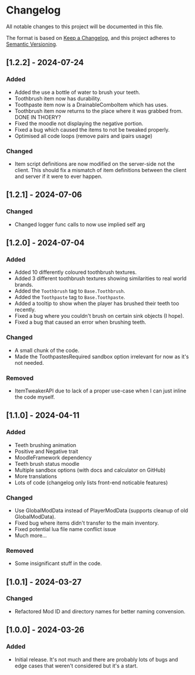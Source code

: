 # Changelog

All notable changes to this project will be documented in this file.

The format is based on [Keep a Changelog](https://keepachangelog.com/en/1.0.0/),
and this project adheres to [Semantic Versioning](https://semver.org/spec/v2.0.0.html).

## [1.2.2] - 2024-07-24

### Added

-   Added the use a bottle of water to brush your teeth.
-   Toothbrush item now has durability.
-   Toothpaste item now is a DrainableComboItem which has uses.
-   Toothbrush item now returns to the place where it was grabbed from. DONE IN THOERY?
-   Fixed the moodle not displaying the negative portion.
-   Fixed a bug which caused the items to not be tweaked properly.
-   Optimised all code loops (remove pairs and ipairs usage)

### Changed

-   Item script definitions are now modified on the server-side not the client. This should fix a mismatch of item definitions between the client and server if it were to ever happen.

## [1.2.1] - 2024-07-06

### Changed

-   Changed logger func calls to now use implied self arg

## [1.2.0] - 2024-07-04

### Added

-   Added 10 differently coloured toothbrush textures.
-   Added 3 different toothbrush textures showing similarities to real world brands.
-   Added the `Toothbrush` tag to `Base.Toothbrush`.
-   Added the `Toothpaste` tag to `Base.Toothpaste`.
-   Added a tooltip to show when the player has brushed their teeth too recently.
-   Fixed a bug where you couldn't brush on certain sink objects (I hope).
-   Fixed a bug that caused an error when brushing teeth.

### Changed

-   A small chunk of the code.
-   Made the ToothpastesRequired sandbox option irrelevant for now as it's not needed.

### Removed

-   ItemTweakerAPI due to lack of a proper use-case when I can just inline the code myself.

## [1.1.0] - 2024-04-11

### Added

-   Teeth brushing animation
-   Positive and Negative trait
-   MoodleFramework dependency
-   Teeth brush status moodle
-   Multiple sandbox options (with docs and calculator on GitHub)
-   More translations
-   Lots of code (changelog only lists front-end noticable features)

### Changed

-   Use GlobalModData instead of PlayerModData (supports cleanup of old GlobalModData).
-   Fixed bug where items didn't transfer to the main inventory.
-   Fixed potential lua file name conflict issue
-   Much more...

### Removed

-   Some insignificant stuff in the code.

## [1.0.1] - 2024-03-27

### Changed

-   Refactored Mod ID and directory names for better naming convension.

## [1.0.0] - 2024-03-26

### Added

-   Initial release. It's not much and there are probably lots of bugs and edge cases that weren't considered but it's a start.
